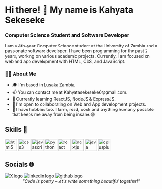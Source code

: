 # Hi there! 👋 My name is Kahyata Sekeseke

### Computer Science Student and Software Developer

I am a 4th-year Computer Science student at the University of Zambia and a passionate software developer. I have been programming for the past 2 years, working on various academic projects. Currently, I am focused on web and app development with HTML, CSS, and JavaScript.


### 👨‍💻 About Me

- 🎓 I'm based in Lusaka,Zambia.
- 📫 You can contact me at Kahyatasekeseke6@gmail.com.
- 🧠 Currently learning ReactJS, NodeJS & ExpressJS.
- 💛 I'm open to collaborating on Web and App development projects.
- 🫣 I have hobbies too. I farm, read, cook and anything humanly possible that keeps me away from being insane.😅

## Skills 💪

<div align="left">
  <img src="https://cdn.jsdelivr.net/gh/devicons/devicon/icons/html5/html5-original.svg" height="40" alt="html5 logo" />
  <img src="https://cdn.jsdelivr.net/gh/devicons/devicon/icons/css3/css3-original.svg" height="40" alt="css3 logo" />
  <img src="https://cdn.jsdelivr.net/gh/devicons/devicon/icons/javascript/javascript-original.svg" height="40" alt="javascript logo" />
  <img src="https://cdn.jsdelivr.net/gh/devicons/devicon/icons/python/python-original.svg" height="40" alt="python logo" />
  <img src="https://cdn.jsdelivr.net/gh/devicons/devicon/icons/react/react-original.svg" height="40" alt="react logo" />
  <img src="https://cdn.jsdelivr.net/gh/devicons/devicon/icons/nextjs/nextjs-original.svg" height="40" alt="nextjs logo" />
  <img src="https://cdn.jsdelivr.net/gh/devicons/devicon/icons/java/java-original.svg" height="40" alt="java logo" />
  <img src="https://cdn.jsdelivr.net/gh/devicons/devicon/icons/cplusplus/cplusplus-original.svg" height="40" alt="cplusplus logo" />
</div>

## Socials 🌐

<div align="left">
  <a href="https://x.com/natukahyata" target="_blank">
    <img src="https://img.shields.io/badge/X-%23000000.svg?style=for-the-badge&logo=X&logoColor=white" alt="X logo" />
  </a>
  <a href="https://www.linkedin.com/in/kahyata-sekeseke-47483b204/" target="_blank">
    <img src="https://img.shields.io/badge/LinkedIn-0077B5?style=for-the-badge&logo=linkedin&logoColor=white" alt="linkedin logo" />
  </a>
  <a href="https://github.com/Kahyata" target="_blank">
    <img src="https://img.shields.io/badge/GitHub-181717?style=for-the-badge&logo=github&logoColor=white" alt="github logo" />
  </a>
</div>

<div align="center">
  <em>"Code is poetry – let's write something beautiful together!"</em>
</div>
